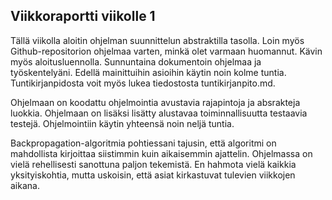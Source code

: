 ## Viikkoraportti viikolle 1


Tällä viikolla aloitin ohjelman suunnittelun abstraktilla tasolla. Loin myös Github-repositorion ohjelmaa varten, minkä olet varmaan huomannut. Kävin myös aloitusluennolla. Sunnuntaina dokumentoin ohjelmaa ja työskentelyäni. Edellä mainittuihin asioihin käytin noin kolme tuntia. Tuntikirjanpidosta voit myös lukea tiedostosta tuntikirjanpito.md.

Ohjelmaan on koodattu ohjelmointia avustavia rajapintoja ja absrakteja luokkia. Ohjelmaan on lisäksi lisätty alustavaa toiminnallisuutta testaavia testejä. Ohjelmointiin käytin yhteensä noin neljä tuntia.

Backpropagation-algoritmia pohtiessani tajusin, että algoritmi on mahdollista kirjoittaa siistimmin kuin aikaisemmin ajattelin.
Ohjelmassa on vielä rehellisesti sanottuna paljon tekemistä. En hahmota vielä kaikkia yksityiskohtia, mutta uskoisin, että asiat kirkastuvat tulevien viikkojen aikana.

